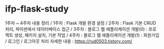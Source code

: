 # ifp-flask-study
1주차 ~ 4주차 내용 정리 /
1주차 : Flask 개발 환경 설정 /
2주차 : Flask 기본 CRUD 처리, 파이썬에서 데이터베이스 접근 /
3주차 : 블로그 웹 애플리케이션 개발(0) : 프로젝트 생성, 패키지 설치, 기본 작업 /
4주차 : 블로그 웹 애플리케이션 개발(1) : 회원가입 / 로그인 / 로그아웃 처리
자세한 내용 : https://rud0503.tistory.com/
